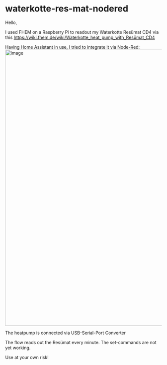 # waterkotte-res-mat-nodered

Hello,

I used FHEM on a Raspberry Pi to readout my Waterkotte Resümat CD4 via this
https://wiki.fhem.de/wiki/Waterkotte_heat_pump_with_Resümat_CD4

Having Home Assistant in use, I tried to integrate it via Node-Red:
<img width="887" alt="image" src="https://user-images.githubusercontent.com/51830290/236620266-c5ffbc58-d2b0-47ca-a855-0d5157269b4b.png">

The heatpump is connected via USB-Serial-Port Converter

The flow reads out the Resümat every minute. The set-commands are not yet working.

Use at your own risk!
